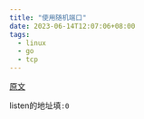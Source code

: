 ```yaml
---
title: "使用随机端口"
date: 2023-06-14T12:07:06+08:00
tags:
  - linux
  - go
  - tcp
---
```


[原文](https://learnku.com/docs/let-go/use-random-port/9493)

listen的地址填`:0`

